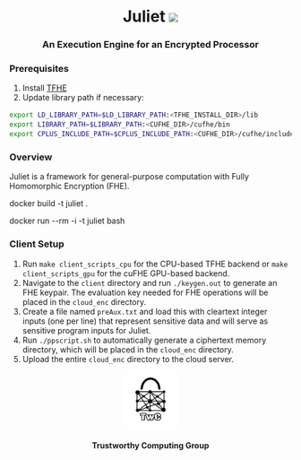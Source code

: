 <h1 align="center">Juliet <a href="https://github.com/TrustworthyComputing/Juliet/blob/master/LICENSE"><img src="https://img.shields.io/badge/license-MIT-blue.svg"></a> </h1>
<h3 align="center">An Execution Engine for an Encrypted Processor</h3>

### Prerequisites 
1. Install [TFHE](https://github.com/tfhe/tfhe) 
2. Update library path if necessary:
```bash
export LD_LIBRARY_PATH=$LD_LIBRARY_PATH:<TFHE_INSTALL_DIR>/lib
export LIBRARY_PATH=$LIBRARY_PATH:<CUFHE_DIR>/cufhe/bin
export CPLUS_INCLUDE_PATH=$CPLUS_INCLUDE_PATH:<CUFHE_DIR>/cufhe/include
```

### Overview
Juliet is a framework for general-purpose computation with Fully Homomorphic
Encryption (FHE).

docker build -t juliet .

docker run --rm -i -t juliet bash

### Client Setup
1. Run ``make client_scripts_cpu`` for the CPU-based TFHE backend or ``make client_scripts_gpu`` for
   the cuFHE GPU-based backend.
2. Navigate to the ``client`` directory and run ``./keygen.out`` to generate an
   FHE keypair. The evaluation key needed for FHE operations will be placed in
   the ``cloud_enc`` directory.
3. Create a file named ``preAux.txt`` and load this with cleartext integer inputs (one
   per line) that represent sensitive data and will serve as sensitive program inputs
   for Juliet. 
4. Run ``./ppscript.sh`` to automatically generate a ciphertext memory
   directory, which will be placed in the ``cloud_enc`` directory. 
5. Upload the entire ``cloud_enc`` directory to the cloud server.
<p align="center">
    <img src="./logos/twc.png" height="20%" width="20%">
</p>
<h4 align="center">Trustworthy Computing Group</h4>
